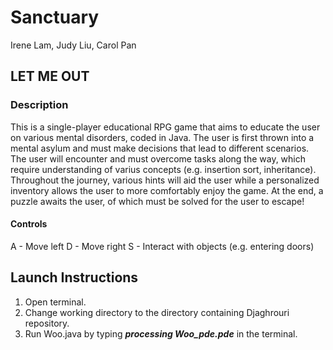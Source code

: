 # Sanctuary
Irene Lam, Judy Liu, Carol Pan

## LET ME OUT

### Description
This is a single-player educational RPG game that aims to educate the user on various mental disorders, coded in Java. The user is first thrown into a mental asylum and must make decisions that lead to different scenarios. The user will encounter and must overcome tasks along the way, which require understanding of varius concepts (e.g. insertion sort, inheritance). Throughout the journey, various hints will aid the user while a personalized inventory allows the user to more comfortably enjoy the game. At the end, a puzzle awaits the user, of which must be solved for the user to escape!

#### Controls
A - Move left
D - Move right
S - Interact with objects (e.g. entering doors)
 
## Launch Instructions
1. Open terminal.
2. Change working directory to the directory containing Djaghrouri repository.
3. Run Woo.java by typing  **_processing Woo_pde.pde_** in the terminal.
